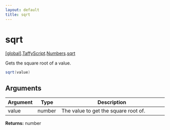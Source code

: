 ```yaml
---
layout: default
title: sqrt
---
```


# sqrt

[\[global\]]({{site.baseurl}}/docs/).[TaffyScript]({{site.baseurl}}/docs/TaffyScript/).[Numbers]({{site.baseurl}}/docs/TaffyScript/Numbers/).[sqrt]({{site.baseurl}}/docs/TaffyScript/Numbers/sqrt/)

Gets the square root of a value.

```cs
sqrt(value)
```

## Arguments

<table>
  <col width="15%">
  <col width="15%">
  <thead>
    <tr>
      <th>Argument</th>
      <th>Type</th>
      <th>Description</th>
    </tr>
  </thead>
  <tbody>
    <tr>
      <td>value</td>
      <td>number</td>
      <td>The value to get the square root of.</td>
    </tr>
  </tbody>
</table>

**Returns:** number

